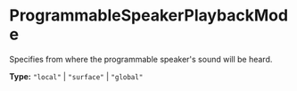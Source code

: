 # ProgrammableSpeakerPlaybackMode

Specifies from where the programmable speaker's sound will be heard.

**Type:** `"local"` | `"surface"` | `"global"`

